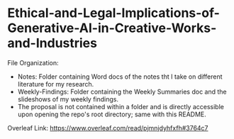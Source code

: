# Ethical-and-Legal-Implications-of-Generative-AI-in-Creative-Works-and-Industries
File Organization:
- Notes: Folder containing Word docs of the notes tht I take on different literature for my research.
- Weekly-Findings: Folder containing the Weekly Summaries doc and the slideshows of my weekly findings.
- The proposal is not contained within a folder and is directly accessible upon opening the repo's root directory; same with this README.

Overleaf Link: https://www.overleaf.com/read/pjmnjdyhfxfh#3764c7
